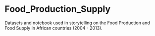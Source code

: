 # Food_Production_Supply
Datasets and notebook used in storytelling on the Food Production and Food Supply in African countries (2004 - 2013).

